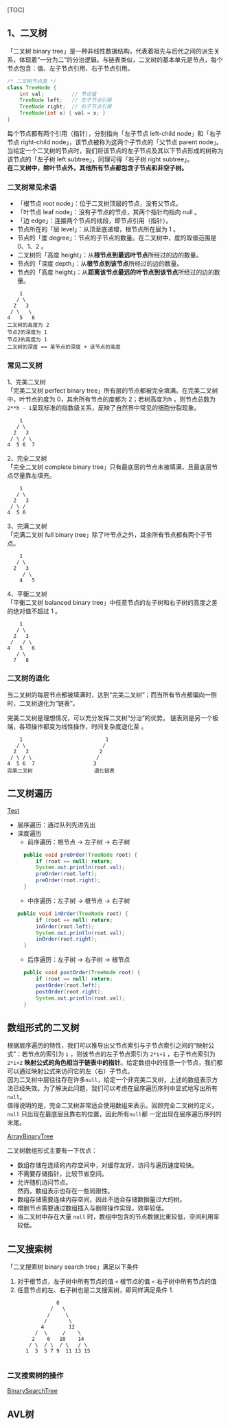 [TOC]



## 1、二叉树
「二叉树 binary tree」是一种非线性数据结构，代表着祖先与后代之间的派生关系，体现着“一分为二”的分治逻辑。与链表类似，二叉树的基本单元是节点，每个节点包含：值、左子节点引用、右子节点引用。
```java
/* 二叉树节点类 */
class TreeNode {
    int val;         // 节点值
    TreeNode left;   // 左子节点引用
    TreeNode right;  // 右子节点引用
    TreeNode(int x) { val = x; }
}
```
每个节点都有两个引用（指针），分别指向「左子节点 left-child node」和「右子节点 right-child node」，该节点被称为这两个子节点的「父节点 parent node」。当给定一个二叉树的节点时，我们将该节点的左子节点及其以下节点形成的树称为该节点的「左子树 left subtree」，同理可得「右子树 right subtree」。
<br>**在二叉树中，除叶节点外，其他所有节点都包含子节点和非空子树。**

### 二叉树常见术语
* 「根节点 root node」：位于二叉树顶层的节点，没有父节点。
* 「叶节点 leaf node」：没有子节点的节点，其两个指针均指向 null 。
* 「边 edge」：连接两个节点的线段，即节点引用（指针）。
* 节点所在的「层 level」：从顶至底递增，根节点所在层为 1 。
* 节点的「度 degree」：节点的子节点的数量。在二叉树中，度的取值范围是 0、1、2 。
* 二叉树的「高度 height」：从**根节点到最远叶节点**所经过的边的数量。
* 节点的「深度 depth」：从**根节点到该节点**所经过的边的数量。
* 节点的「高度 height」：从**距离该节点最远的叶节点到该节点**所经过的边的数量。
```text
    1
   / \
  2   3
 / \   \
4   5   6
二叉树的高度为 2
节点2的深度为 1
节点2的高度为 1
二叉树的深度 == 某节点的深度 + 该节点的高度
```

### 常见二叉树
1、完美二叉树<br>
「完美二叉树 perfect binary tree」所有层的节点都被完全填满。在完美二叉树中，叶节点的度为 0，其余所有节点的度都为 2；若树高度为h
，则节点总数为`2**h - 1`呈现标准的指数级关系，反映了自然界中常见的细胞分裂现象。
```text
    1
   / \
  2   3
 / \ / \
4  5 6  7
```
2、完全二叉树<br>
「完全二叉树 complete binary tree」只有最底层的节点未被填满，且最底层节点尽量靠左填充。
```text
    1
   / \
  2   3
 / \ /
4  5 6
```
3、完满二叉树<br>
「完满二叉树 full binary tree」除了叶节点之外，其余所有节点都有两个子节点。
```text
    1
   / \
  2   3
     / \
    4   5
```
4、平衡二叉树<br>
「平衡二叉树 balanced binary tree」中任意节点的左子树和右子树的高度之差的绝对值不超过 1 。
```text
    1
   / \
  2   3
 /   / \
4   5   6
   / \
  7   8
```

### 二叉树的退化
当二叉树的每层节点都被填满时，达到“完美二叉树”；而当所有节点都偏向一侧时，二叉树退化为“链表”。

完美二叉树是理想情况，可以充分发挥二叉树“分治”的优势。
链表则是另一个极端，各项操作都变为线性操作，时间复杂度退化至
。
```text
    1                           1
   / \                         /
  2   3                       2
 / \ / \                     /
4  5 6  7                   3
完美二叉树                    退化链表
```


## 二叉树遍历
[Test](./src/Test.java)
* 层序遍历：通过队列先进先出
* 深度遍历
  * 前序遍历：根节点 -> 左子树 -> 右子树
  ```java
    public void preOrder(TreeNode root) {
        if (root == null) return;
        System.out.println(root.val);
        preOrder(root.left);
        preOrder(root.right);
    }
    ```
  * 中序遍历：左子树 -> 根节点 -> 右子树
  ```java
  public void inOrder(TreeNode root) {
        if (root == null) return;
        inOrder(root.left);
        System.out.println(root.val);
        inOrder(root.right);
    }
    ```
  * 后序遍历：左子树 -> 右子树 -> 根节点
  ```java
    public void postOrder(TreeNode root) {
        if (root == null) return;
        postOrder(root.left);
        postOrder(root.right);
        System.out.println(root.val);
    }
    ```


## 数组形式的二叉树
根据层序遍历的特性，我们可以推导出父节点索引与子节点索引之间的“映射公式”：若节点的索引为 `i`
，则该节点的左子节点索引为 `2*i+1`
，右子节点索引为 `2*i+2`
**映射公式的角色相当于链表中的指针**。给定数组中的任意一个节点，我们都可以通过映射公式来访问它的左（右）子节点。
<br>
因为二叉树中层往往存在许多`null`，给定一个非完美二叉树，上述的数组表示方法已经失效。为了解决此问题，我们可以考虑在层序遍历序列中显式地写出所有
`null`。<br>
值得说明的是，完全二叉树非常适合使用数组来表示。回顾完全二叉树的定义，`null`
只出现在最底层且靠右的位置，因此所有`null`都
一定出现在层序遍历序列的末尾。

[ArrayBinaryTree](./src/ArrayBinaryTree.java)

二叉树数组形式主要有一下优点：
* 数组存储在连续的内存空间中，对缓存友好，访问与遍历速度较快。
* 不需要存储指针，比较节省空间。
* 允许随机访问节点。
<br>然而，数组表示也存在一些局限性。
* 数组存储需要连续内存空间，因此不适合存储数据量过大的树。
* 增删节点需要通过数组插入与删除操作实现，效率较低。
* 当二叉树中存在大量 `null` 时，数组中包含的节点数据比重较低，空间利用率较低。

## 二叉搜索树
「二叉搜索树 binary search tree」满足以下条件<br>
1. 对于根节点，左子树中所有节点的值 `<` 根节点的值 `<` 右子树中所有节点的值
2. 任意节点的左、右子树也是二叉搜索树，即同样满足条件 1. 
```text
                8
              /   \
             /     \
            /       \
           4        12
         /  \     /    \
        2    6   10    14
       / \  / \  / \   / \
      1  3  5 7 9  11 13 15
        
```
### 二叉搜索树的操作
[BinarySearchTree](./src/BinarySearchTree.java)

## AVL树

 


















